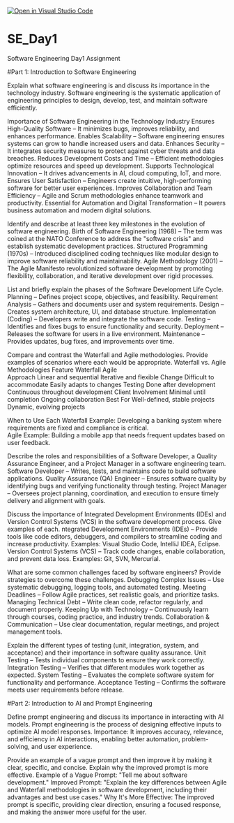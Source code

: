 [![Open in Visual Studio Code](https://classroom.github.com/assets/open-in-vscode-2e0aaae1b6195c2367325f4f02e2d04e9abb55f0b24a779b69b11b9e10269abc.svg)](https://classroom.github.com/online_ide?assignment_repo_id=18415861&assignment_repo_type=AssignmentRepo)
# SE_Day1
Software Engineering Day1 Assignment

#Part 1: Introduction to Software Engineering

Explain what software engineering is and discuss its importance in the technology industry.
Software engineering is the systematic application of engineering principles to design, develop, test, and maintain software efficiently.

Importance of Software Engineering in the Technology Industry
Ensures High-Quality Software – It minimizes bugs, improves reliability, and enhances performance.
Enables Scalability – Software engineering ensures systems can grow to handle increased users and data.
Enhances Security – It integrates security measures to protect against cyber threats and data breaches.
Reduces Development Costs and Time – Efficient methodologies optimize resources and speed up development.
Supports Technological Innovation – It drives advancements in AI, cloud computing, IoT, and more.
Ensures User Satisfaction – Engineers create intuitive, high-performing software for better user experiences.
Improves Collaboration and Team Efficiency – Agile and Scrum methodologies enhance teamwork and productivity.
Essential for Automation and Digital Transformation – It powers business automation and modern digital solutions.

Identify and describe at least three key milestones in the evolution of software engineering.
Birth of Software Engineering (1968) – The term was coined at the NATO Conference to address the "software crisis" and establish systematic development practices.
Structured Programming (1970s) – Introduced disciplined coding techniques like modular design to improve software reliability and maintainability.
Agile Methodology (2001) – The Agile Manifesto revolutionized software development by promoting flexibility, collaboration, and iterative development over rigid processes.

List and briefly explain the phases of the Software Development Life Cycle.
Planning – Defines project scope, objectives, and feasibility.
Requirement Analysis – Gathers and documents user and system requirements.
Design – Creates system architecture, UI, and database structure.
Implementation (Coding) – Developers write and integrate the software code.
Testing – Identifies and fixes bugs to ensure functionality and security.
Deployment – Releases the software for users in a live environment.
Maintenance – Provides updates, bug fixes, and improvements over time.

Compare and contrast the Waterfall and Agile methodologies. Provide examples of scenarios where each would be appropriate.
Waterfall vs. Agile Methodologies 
Feature             Waterfall                       Agile  
Approach            Linear and sequential           Iterative and flexible 
Change              Difficult to accommodate        Easily adapts to changes 
Testing             Done after development          Continuous throughout development
Client Involvement  Minimal until completion        Ongoing collaboration
Best For            Well-defined, stable projects   Dynamic, evolving projects

When to Use Each 
Waterfall Example: Developing a banking system where requirements are fixed and compliance is critical.  
Agile Example: Building a mobile app that needs frequent updates based on user feedback.

Describe the roles and responsibilities of a Software Developer, a Quality Assurance Engineer, and a Project Manager in a software engineering team.
Software Developer – Writes, tests, and maintains code to build software applications.
Quality Assurance (QA) Engineer – Ensures software quality by identifying bugs and verifying functionality through testing.
Project Manager – Oversees project planning, coordination, and execution to ensure timely delivery and alignment with goals.

Discuss the importance of Integrated Development Environments (IDEs) and Version Control Systems (VCS) in the software development process. Give examples of each.
ntegrated Development Environments (IDEs) – Provide tools like code editors, debuggers, and compilers to streamline coding and increase productivity. Examples: Visual Studio Code, IntelliJ IDEA, Eclipse.
Version Control Systems (VCS) – Track code changes, enable collaboration, and prevent data loss. Examples: Git, SVN, Mercurial.

What are some common challenges faced by software engineers? Provide strategies to overcome these challenges.
Debugging Complex Issues – Use systematic debugging, logging tools, and automated testing.
Meeting Deadlines – Follow Agile practices, set realistic goals, and prioritize tasks.
Managing Technical Debt – Write clean code, refactor regularly, and document properly.
Keeping Up with Technology – Continuously learn through courses, coding practice, and industry trends.
Collaboration & Communication – Use clear documentation, regular meetings, and project management tools.

Explain the different types of testing (unit, integration, system, and acceptance) and their importance in software quality assurance.
Unit Testing – Tests individual components to ensure they work correctly.
Integration Testing – Verifies that different modules work together as expected.
System Testing – Evaluates the complete software system for functionality and performance.
Acceptance Testing – Confirms the software meets user requirements before release.

#Part 2: Introduction to AI and Prompt Engineering


Define prompt engineering and discuss its importance in interacting with AI models.
Prompt engineering is the process of designing effective inputs to optimize AI model responses.
Importance: It improves accuracy, relevance, and efficiency in AI interactions, enabling better automation, problem-solving, and user experience.

Provide an example of a vague prompt and then improve it by making it clear, specific, and concise. Explain why the improved prompt is more effective.
Example of a Vague Prompt:
"Tell me about software development."
Improved Prompt:
"Explain the key differences between Agile and Waterfall methodologies in software development, including their advantages and best use cases."
Why It's More Effective:
The improved prompt is specific, providing clear direction, ensuring a focused response, and making the answer more useful for the user.
